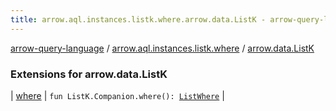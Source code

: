 ```yaml
---
title: arrow.aql.instances.listk.where.arrow.data.ListK - arrow-query-language
---
```


[arrow-query-language](../../index.html) / [arrow.aql.instances.listk.where](../index.html) / [arrow.data.ListK](./index.html)

### Extensions for arrow.data.ListK

| [where](where.html) | `fun ListK.Companion.where(): `[`ListWhere`](../../arrow.aql.instances/-list-where/index.html) |


